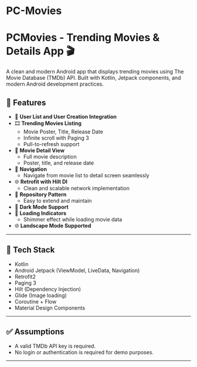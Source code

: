 # PC-Movies
# PCMovies - Trending Movies & Details App 🎬

A clean and modern Android app that displays trending movies using The Movie Database (TMDb) API. Built with Kotlin, Jetpack components, and modern Android development practices.

## 🚀 Features

- 🔐 **User List and User Creation Integration** 
- 🎞️ **Trending Movies Listing**
  - Movie Poster, Title, Release Date
  - Infinite scroll with Paging 3
  - Pull-to-refresh support
- 📄 **Movie Detail View**
  - Full movie description
  - Poster, title, and release date
- 🧭 **Navigation**
  - Navigate from movie list to detail screen seamlessly
- 🌐 **Retrofit with Hilt DI**
  - Clean and scalable network implementation
- 💾 **Repository Pattern**
  - Easy to extend and maintain
- 🌙 **Dark Mode Support**
- 🔄 **Loading Indicators**
  - Shimmer effect while loading movie data
- 🌐 **Landscape Mode Supported**

---

## 🔧 Tech Stack

- Kotlin
- Android Jetpack (ViewModel, LiveData, Navigation)
- Retrofit2
- Paging 3
- Hilt (Dependency Injection)
- Glide (Image loading)
- Coroutine + Flow
- Material Design Components

---

## ✅ Assumptions

- A valid TMDb API key is required.
- No login or authentication is required for demo purposes.

---
